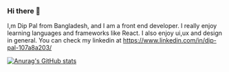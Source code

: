 ### Hi there 🤙

I,m Dip Pal from Bangladesh, and I am a front end developer. I really enjoy learning languages and frameworks like React. I also enjoy ui,ux and design in general. You can check my linkedin at https://www.linkedin.com/in/dip-pal-107a8a203/

[![Anurag's GitHub stats](https://github-readme-stats.vercel.app/api?username=DipPal513)](https://github.com/anuraghazra/github-readme-stats)
